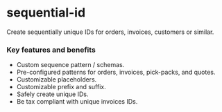# sequential-id

Create sequentially unique IDs for orders, invoices, customers or similar.

### Key features and benefits
* Custom sequence pattern / schemas.
* Pre-configured patterns for orders, invoices, pick-packs, and quotes.
* Customizable placeholders.
* Customizable prefix and suffix.
* Safely create unique IDs.
* Be tax compliant with unique invoices IDs.